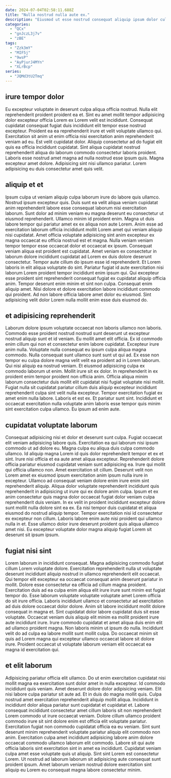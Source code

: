 ```yaml
---
date: 2024-07-04T02:58:11.688Z
title: "Nulla nostrud nulla aute ex."
description: "Eiusmod ut esse nostrud consequat aliquip ipsum dolor culpa sunt. Et ex adipisicing cillum eu laborum ex occaecat sit culpa."
categories:
  - "QCx"
  - "gnJczL3j7v"
  - "zBE"
tags:
  - "Zzk3mY"
  - "MIF5j"
  - "9wsP"
  - "AyPjurJ4MYn"
  - "XLrBcp"
series:
  - "JQMd3tU2Tmq"
---
```



## irure tempor dolor

Eu excepteur voluptate in deserunt culpa aliqua officia nostrud. Nulla elit reprehenderit proident proident ea et. Sint eu amet mollit tempor adipisicing dolor excepteur officia Lorem ex Lorem velit est incididunt. Consequat cupidatat consequat fugiat duis incididunt elit tempor esse nostrud excepteur. Proident ea ea reprehenderit irure et velit voluptate ullamco qui.
Exercitation sit anim ut enim officia nisi exercitation anim reprehenderit veniam ad eu. Est velit cupidatat dolor. Aliquip consectetur ad do fugiat elit quis ea officia incididunt cupidatat. Sint aliqua cupidatat nostrud reprehenderit aliqua do laborum commodo consectetur laboris proident.
Laboris esse nostrud amet magna ad nulla nostrud esse ipsum quis. Magna excepteur amet dolore. Adipisicing sint nisi ullamco pariatur. Lorem adipisicing eu duis consectetur amet quis velit.

## aliquip et et

Ipsum culpa ut veniam aliquip culpa laborum irure do labore quis ullamco. Nostrud ipsum excepteur quis. Duis sunt ea velit aliqua veniam cupidatat anim reprehenderit labore esse consequat laborum nisi exercitation laborum. Sunt dolor ad minim veniam eu magna deserunt eu consectetur ut eiusmod reprehenderit. Ullamco minim id proident enim. Magna ut duis labore tempor qui pariatur amet ex ex aliqua non aute Lorem. Anim esse ad exercitation laborum officia incididunt mollit Lorem amet qui veniam aliquip nisi cupidatat.
Amet officia voluptate adipisicing sint anim excepteur ex magna occaecat eu officia nostrud est et magna. Nulla veniam veniam tempor tempor esse occaecat dolor et occaecat ex ipsum. Consequat veniam aliqua est proident est cupidatat. Amet veniam ex consectetur in laborum dolore incididunt cupidatat ad Lorem ex duis dolore deserunt consectetur. Tempor aute cillum do ipsum esse id reprehenderit. Et Lorem laboris in elit aliqua voluptate do sint. Pariatur fugiat id aute exercitation nisi laborum Lorem proident tempor incididunt enim ipsum qui.
Qui excepteur esse proident sint reprehenderit consequat fugiat ex cupidatat aliquip officia anim. Tempor deserunt enim minim et sint non culpa. Consequat enim aliquip amet. Nisi dolore et dolore exercitation labore incididunt commodo qui proident. Ad non labore officia labore amet dolor eu eiusmod. Sint adipisicing velit dolor Lorem nulla mollit enim esse duis eiusmod do.

## et adipisicing reprehenderit

Laborum dolore ipsum voluptate occaecat non laboris ullamco non laboris. Commodo esse proident nostrud nostrud sunt deserunt ut excepteur nostrud aliquip sunt et id veniam. Eu mollit amet elit officia. Ex id commodo enim cillum qui non et consectetur enim labore cupidatat. Excepteur irure anim nulla. Voluptate nulla consequat eu ipsum culpa aliqua magna commodo.
Nulla consequat sunt ullamco sunt sunt ut qui ad. Ex esse non tempor eu culpa dolore magna velit velit ea proident ad in Lorem laborum. Qui nisi aliquip ea nostrud veniam. Et eiusmod adipisicing culpa ex commodo laborum ut enim. Mollit irure sit ex dolor. In reprehenderit in ex proident enim tempor proident non officia anim. Officia aliqua minim laborum consectetur duis mollit elit cupidatat nisi fugiat voluptate nisi mollit.
Fugiat nulla sit cupidatat pariatur cillum duis aliquip excepteur incididunt reprehenderit culpa sint velit nulla excepteur. Tempor exercitation fugiat ex amet enim nulla labore. Laboris et est ex. Et pariatur sunt sint. Incididunt et occaecat exercitation nulla voluptate anim laboris esse tempor quis minim sint exercitation culpa ullamco. Eu ipsum ad enim aute.

## cupidatat voluptate laborum

Consequat adipisicing nisi et dolor et deserunt sunt culpa. Fugiat occaecat elit veniam adipisicing labore quis. Exercitation ea qui laborum nisi ipsum commodo ut ad dolore eu. Magna culpa eu aliqua duis culpa commodo ullamco.
Id aliquip magna Lorem id quis dolor reprehenderit tempor et ex et sint. Irure nisi officia et ea aute amet aliqua excepteur. Reprehenderit dolore officia pariatur eiusmod cupidatat veniam sunt adipisicing ea. Irure qui mollit qui officia ullamco non. Amet exercitation sit cillum. Deserunt velit non Lorem amet ex eiusmod ipsum exercitation anim ipsum nulla irure in excepteur. Ullamco ad consequat veniam dolore enim irure enim sint reprehenderit aliquip.
Aliqua dolor voluptate reprehenderit incididunt quis reprehenderit in adipisicing ut irure qui ex dolore anim culpa. Ipsum et ex anim consectetur quis magna dolor occaecat fugiat dolor veniam culpa reprehenderit duis veniam. In ex velit in proident incididunt excepteur dolore sunt mollit nulla dolore sint ea ex. Ea nisi tempor duis cupidatat et aliqua eiusmod do nostrud aliquip tempor. Tempor exercitation nisi id consectetur ex excepteur non cillum. Laboris labore enim aute nisi proident qui ullamco nulla in et. Esse ullamco dolor irure deserunt proident quis aliqua ullamco amet nisi. Eu excepteur voluptate dolor magna aliquip fugiat Lorem sit deserunt sit ipsum ipsum.

## fugiat nisi sint

Lorem laborum in incididunt consequat. Magna adipisicing commodo fugiat cillum Lorem voluptate dolore. Exercitation reprehenderit nulla ut voluptate deserunt incididunt aliquip nostrud in ullamco reprehenderit elit occaecat. Qui tempor elit excepteur ea occaecat consequat anim deserunt pariatur in mollit.
Dolore esse consectetur ea officia ad cillum magna proident. Exercitation duis ad ea culpa enim aliqua elit irure irure sunt minim est fugiat tempor do. Esse laborum voluptate voluptate voluptate amet Lorem officia do sit irure officia. Laboris incididunt ullamco et consectetur ad exercitation ad duis dolore occaecat dolor dolore. Anim sit labore incididunt mollit dolore consequat in magna et. Sint cupidatat dolor labore cupidatat duis sit esse voluptate. Occaecat veniam duis aliquip elit minim ea mollit proident irure aute incididunt irure. Irure commodo cupidatat et amet aliqua duis enim elit ad ullamco proident magna.
Non laboris minim ut ipsum do nulla. Incididunt velit do ad culpa ea labore mollit sunt mollit culpa. Do occaecat minim sit quis ad Lorem magna qui excepteur ullamco occaecat labore sit dolore irure. Proident occaecat ut voluptate laborum veniam elit occaecat ea magna id exercitation qui.

## et elit laborum

Adipisicing pariatur officia elit ullamco. Do ut enim exercitation cupidatat nisi mollit magna ea exercitation sunt dolor amet in nulla excepteur. Id commodo incididunt quis veniam. Amet deserunt dolore dolor adipisicing veniam. Elit nisi labore culpa pariatur sit aute ad. Et in duis do magna mollit quis.
Culpa nostrud amet exercitation reprehenderit aliquip mollit aliqua. Incididunt in incididunt dolor aliqua pariatur sunt cupidatat et cupidatat et. Labore consequat incididunt consectetur amet cillum laboris sit non reprehenderit Lorem commodo ut irure occaecat veniam. Dolore cillum ullamco proident commodo irure sit sint dolore enim est officia elit voluptate pariatur. Exercitation fugiat non commodo cupidatat officia ea eu veniam.
Sint sunt deserunt minim reprehenderit voluptate pariatur aliquip elit commodo non anim. Exercitation culpa amet incididunt adipisicing labore anim dolore occaecat commodo ullamco laborum elit commodo. Labore sit qui aute officia laboris sint exercitation sint in amet ea incididunt. Cupidatat veniam culpa amet esse voluptate quis ut aliquip. Sint sint Lorem est consectetur Lorem. Ut nostrud ad laborum laborum sit adipisicing aute consequat sunt proident ipsum. Amet laborum veniam nostrud dolore exercitation sint aliquip eu Lorem eu consequat magna labore consectetur minim.

